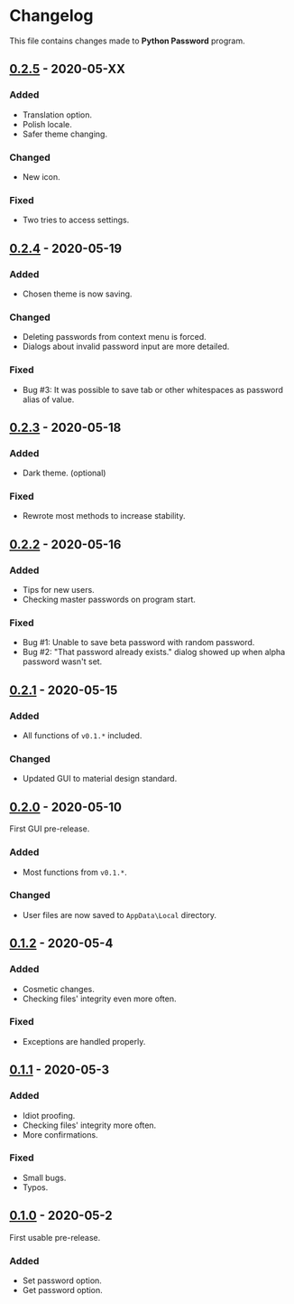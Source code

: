 # Changelog

This file contains changes made to **Python Password** program.

## [0.2.5] - 2020-05-XX
### Added
- Translation option.
- Polish locale.
- Safer theme changing.
### Changed
- New icon.
### Fixed
- Two tries to access settings.

## [0.2.4] - 2020-05-19
### Added
- Chosen theme is now saving.
### Changed
- Deleting passwords from context menu is forced.
- Dialogs about invalid password input are more detailed.
### Fixed
- Bug #3: It was possible to save tab or other whitespaces as password alias of value.

## [0.2.3] - 2020-05-18
### Added
- Dark theme. (optional)
### Fixed
- Rewrote most methods to increase stability.

## [0.2.2] - 2020-05-16
### Added
- Tips for new users.
- Checking master passwords on program start.
### Fixed
- Bug #1: Unable to save beta password with random password.
- Bug #2: "That password already exists." dialog showed up when alpha password wasn't set.

## [0.2.1] - 2020-05-15
### Added
- All functions of `v0.1.*` included.
### Changed
- Updated GUI to material design standard.

## [0.2.0] - 2020-05-10
First GUI pre-release.
### Added
- Most functions from `v0.1.*`.
### Changed
- User files are now saved to `AppData\Local` directory.

## [0.1.2] - 2020-05-4
### Added
- Cosmetic changes.
- Checking files' integrity even more often.
### Fixed
- Exceptions are handled properly.

## [0.1.1] - 2020-05-3
### Added
- Idiot proofing.
- Checking files' integrity more often.
- More confirmations.
### Fixed
- Small bugs.
- Typos.

## [0.1.0] - 2020-05-2
First usable pre-release.
### Added
- Set password option.
- Get password option.

[0.2.5]: https://github.com/AnonymousX86/Python-Password/releases/tag/v0.2.5-alpha
[0.2.4]: https://github.com/AnonymousX86/Python-Password/releases/tag/v0.2.4-alpha
[0.2.3]: https://github.com/AnonymousX86/Python-Password/releases/tag/v0.2.3-alpha
[0.2.2]: https://github.com/AnonymousX86/Python-Password/releases/tag/v0.2.2-alpha
[0.2.1]: https://github.com/AnonymousX86/Python-Password/releases/tag/v0.2.1-alpha
[0.2.0]: https://github.com/AnonymousX86/Python-Password/releases/tag/v0.2.0-alpha
[0.1.2]: https://github.com/AnonymousX86/Python-Password/releases/tag/v0.1.2-alpha
[0.1.1]: https://github.com/AnonymousX86/Python-Password/releases/tag/v0.1.1-alpha
[0.1.0]: https://github.com/AnonymousX86/Python-Password/releases/tag/v0.1.0-alpha
